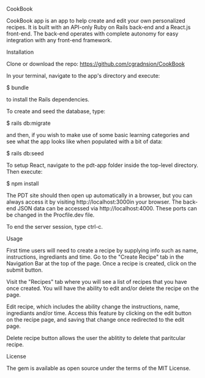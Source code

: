 CookBook

CookBook app is an app to help create and edit your own personalized recipes. It is built with an API-only Ruby on Rails back-end and a React.js front-end. The back-end operates with complete autonomy for easy integration with any front-end framework.

Installation

Clone or download the repo: https://github.com/cgradnsion/CookBook

In your terminal, navigate to the app's directory and execute:

$ bundle

to install the Rails dependencies.

To create and seed the database, type:

$ rails db:migrate

and then, if you wish to make use of some basic learning categories and see what the app looks like when populated with a bit of data:

$ rails db:seed

To setup React, navigate to the pdt-app folder inside the top-level directory. Then execute:

$ npm install

The PDT site should then open up automatically in a browser, but you can always access it by visiting http://localhost:3000in your browser. The back-end JSON data can be accessed via http://localhost:4000. These ports can be changed in the Procfile.dev file.

To end the server session, type ctrl-c.

Usage

First time users will need to create a recipe by supplying info such as name, instructions, ingrediants and time. Go to the "Create Recipe" tab in the Navigation Bar at the top of the page. Once a recipe is created, click on the submit button.

Visit the "Recipes" tab where you will see a list of recipes that you have once created. You will have the ability to edit and/or delete the recipe on the page. 


Edit recipe, which includes the ability change the instructions, name, ingrediants and/or time. Access this feature by clicking on the edit button on the recipe page, and saving that change once redirected to the edit page.

Delete recipe button allows the user the ablitity to delete that paritcular recipe.


License

The gem is available as open source under the terms of the MIT License.
